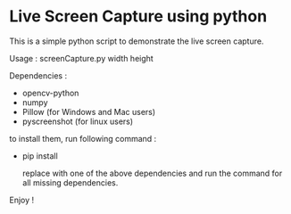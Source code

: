 # Live Screen Capture using python
This is a simple python script to demonstrate the live screen capture.

Usage : screenCapture.py width height

Dependencies :
* opencv-python
* numpy
* Pillow (for Windows and Mac users)
* pyscreenshot (for linux users)

to install them, run following command :
* pip install <name>
  
  replace <name> with one of the above dependencies and run the command for all missing dependencies.

Enjoy !
